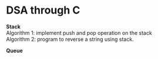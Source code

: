 # DSA through C

<b>Stack</b>
  <br>Algorithm 1: implement push and pop operation on the stack
  <br>Algorithm 2: program to reverse a string using stack.

<b>Queue

